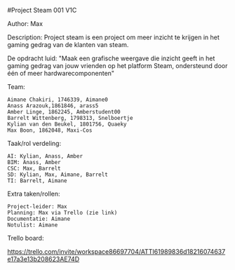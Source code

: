#Project Steam 001 V1C

Author: Max

Description:
Project steam is een project om meer inzicht te krijgen in het gaming gedrag van de klanten van steam.

De opdracht luid: "Maak een grafische weergave die inzicht geeft in het gaming gedrag van jouw vrienden op het platform Steam, ondersteund door één of meer hardwarecomponenten"

Team:

    Aimane Chakiri, 1746339, Aimane0
    Anass Arazouk,1861846, arass5
    Amber Linge, 1862245, Amberstudent00
    Barrelt Wittenberg, 1798313, Snelboertje
    Kylian van den Beukel, 1801756, Quaeky
    Max Boon, 1862048, Maxi-Cos

Taak/rol verdeling:

    AI: Kylian, Anass, Amber
    BIM: Anass, Amber
    CSC: Max, Barrelt
    SD: Kylian, Max, Aimane, Barrelt
    TI: Barrelt, Aimane

Extra taken/rollen:

    Project-leider: Max
    Planning: Max via Trello (zie link)
    Documentatie: Aimane
    Notulist: Aimane
    

Trello board:

https://trello.com/invite/workspace86697704/ATTI61989836d18216074637e17a3e13b208623AE74D


